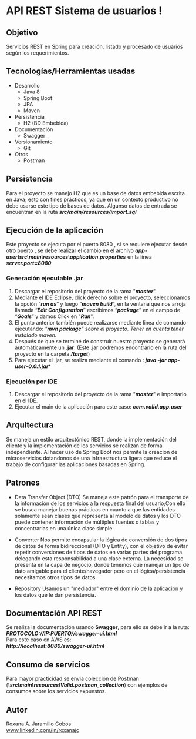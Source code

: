 # API REST Sistema de usuarios !

## Objetivo

Servicios REST en Spring para creación, listado y procesado de usuarios según los requerimientos.

## Tecnologías/Herramientas usadas

 - Desarrollo
	 - Java 8
	-  Spring Boot
	-  JPA
	-  Maven
- Persistencia
	-  H2 (BD Embebida)
- Documentación
	-  Swagger
- Versionamiento
	- Git
 - Otros
	- Postman


## Persistencia

Para el proyecto se manejo H2 que es un base de datos embebida escrita en Java; esto con fines prácticos, ya que en un contexto productivo no debe usarse este tipo de bases de datos.
Algunso datos de entrada se encuentran en la ruta ***src/main/resources/import.sql***

## Ejecución de la aplicación

Este proyecto se ejecuta por el puerto 8080 , si se requiere ejecutar desde otro puerto , se debe realizar el cambio en el archivo ***app-user\src\main\resources\application.properties*** en la linea ***server.port=8080***

### Generación ejecutable .jar

1.  Descargar el repositorio del proyecto de la rama "***master***".
2.  Mediante el IDE Eclipse, click derecho sobre el proyecto, seleccionamos la opción “***run as***” y luego “***maven build***”, en la ventana que nos arroja llamada “***Edit Configuration***” escribimos “***package***” en el campo de “***Goals***” y damos Click en "***Run***".
3. El punto anterior también puede realizarse mediante linea de comando ejecutando: *"**mvn package**" sobre el proyecto. Tener en cuenta tener instalado maven.*
4.  Después de que se terminé de construir nuestro proyecto se generará automáticamente un **.jar**. (Este .jar podremos encontrarlo en la ruta del proyecto en la carpeta ***/target***)
5. Para ejecutar el .jar, se realiza mediante el comando : 
	***java -jar app-user-0.0.1.jar****
	
### Ejecución por IDE

1. Descargar el repositorio del proyecto de la rama "***master***"  e importarlo en el IDE.
2. Ejecutar el main de la aplicación para este caso: 		    	    ***com.valid.app.user***

## Arquitectura

Se maneja un estilo arquitectónico REST, donde la implementación del cliente y la implementación de los servicios se realizan de forma independiente. Al hacer uso de Spring Boot nos permite la creación de microservicios dotandonos de una infraestructura ligera que reduce el trabajo de configurar las aplicaciones basadas en Spring. 


## Patrones

  - Data Transfer Object (DTO)
Se maneja este patrón para el transporte de la información de los servicios a la respuesta final del usuario;Con ello se busca manejar buenas prácticas en cuanto a que las entidades solamente sean clases que representa al modelo de datos y los DTO puede contener información de múltiples fuentes o tablas y concentrarlas en una única clase simple.

  - Converter
Nos permite encapsular la lógica de conversión de dos tipos de datos de forma bidireccional (DTO y Entity), con el objetivo de evitar repetir conversiones de tipos de datos en   varias partes del programa delegando esta responsabilidad a una clase externa. La necesidad se presenta en la capa de negocio, donde tenemos que manejar un tipo de dato amigable para el cliente/navegador pero en el lógica/persistencia necesitamos otros tipos de datos.

  - Repository
Usamos un "mediador" entre el dominio de la aplicación y los datos que le dan persistencia.


## Documentación API REST

Se realiza la documentación usando **Swagger**, para ello se debe ir a la ruta:<br>
***PROTOCOLO://IP:PUERTO//swagger-ui.html***<br>
Para este caso en AWS es:<br>
***http://localhost:8080/swagger-ui.html***

## Consumo de servicios

Para mayor practicidad se envia colección de Postman (***\src\main\resources\Valid.postman_collection***) con ejemplos de consumos sobre los servicios expuestos.

## Autor
Roxana A. Jaramillo Cobos<br>
[www.linkedin.com/in/roxanajc ](www.linkedin.com/in/roxanajc)
